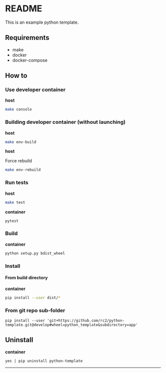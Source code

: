 # README

This is an example python template.


## Requirements

- make
- docker
- docker-compose

## How to


### Use developer container

**host**

```bash
make console
```

### Building developer container (without launching)

**host**

```bash
make env-build
```

**host**

Force rebuild

```bash
make env-rebuild
```

### Run tests

**host**

```bash
make test
```

**container**

```bash
pytest
```

### Build

**container**

```bash
python setup.py bdist_wheel
```

### Install

#### From build directory

**container**

```bash
pip install --user dist/*
```

### From git repo sub-folder

```
pip install --user 'git+https://github.com/rc2/python-template.git@develop#wheel=python_template&subdirectory=app'
```

## Uninstall

**container**

```
yes | pip uninstall python-template
```

---
